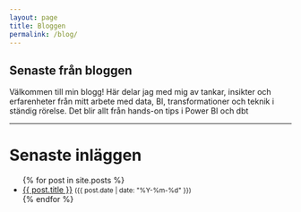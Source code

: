 ```yaml
---
layout: page
title: Bloggen
permalink: /blog/
---
```


## Senaste från bloggen

Välkommen till min blogg! Här delar jag med mig av tankar, insikter och erfarenheter från mitt arbete med data, BI, transformationer och teknik i ständig rörelse. Det blir allt från hands-on tips i Power BI och dbt


---

<h1>Senaste inläggen</h1>
<ul>
  {% for post in site.posts %}
    <li>
<a href="{{ post.url | relative_url }}">{{ post.title }}</a>
      <small>({{ post.date | date: "%Y-%m-%d" }})</small>
    </li>
  {% endfor %}
</ul>
